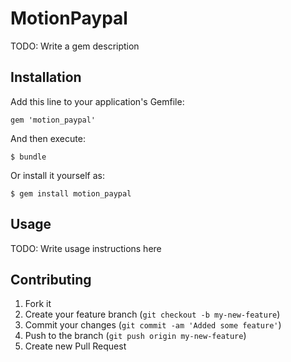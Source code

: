 # MotionPaypal

TODO: Write a gem description

## Installation

Add this line to your application's Gemfile:

    gem 'motion_paypal'

And then execute:

    $ bundle

Or install it yourself as:

    $ gem install motion_paypal

## Usage

TODO: Write usage instructions here

## Contributing

1. Fork it
2. Create your feature branch (`git checkout -b my-new-feature`)
3. Commit your changes (`git commit -am 'Added some feature'`)
4. Push to the branch (`git push origin my-new-feature`)
5. Create new Pull Request
